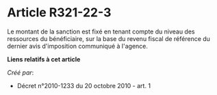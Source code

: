 # Article R321-22-3

Le montant de la sanction est fixé en tenant compte du niveau des ressources du bénéficiaire, sur la base du revenu fiscal de
référence du dernier avis d'imposition communiqué à l'agence.

**Liens relatifs à cet article**

_Créé par_:

  - Décret n°2010-1233 du 20 octobre 2010 - art. 1
